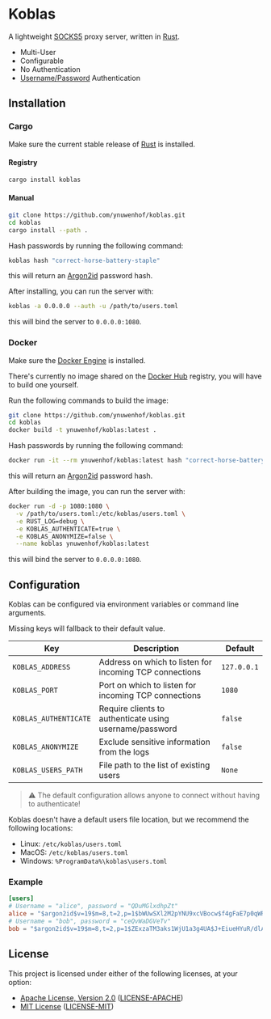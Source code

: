 # Koblas

A lightweight [SOCKS5](https://datatracker.ietf.org/doc/html/rfc1928) proxy server, written in [Rust](https://rust-lang.org).

* Multi-User
* Configurable
* No Authentication
* [Username/Password](https://datatracker.ietf.org/doc/html/rfc1929) Authentication

## Installation

### Cargo

Make sure the current stable release of [Rust](https://rust-lang.org/tools/install) is installed.

#### Registry

```bash
cargo install koblas
```

#### Manual

```bash
git clone https://github.com/ynuwenhof/koblas.git
cd koblas
cargo install --path .
```

Hash passwords by running the following command:

```bash
koblas hash "correct-horse-battery-staple"
```

this will return an [Argon2id](https://en.wikipedia.org/wiki/Argon2) password hash.

After installing, you can run the server with:

```bash
koblas -a 0.0.0.0 --auth -u /path/to/users.toml
```

this will bind the server to `0.0.0.0:1080`.

### Docker

Make sure the [Docker Engine](https://docs.docker.com/engine/install) is installed.

There's currently no image shared on the [Docker Hub](https://hub.docker.com) registry, you will have to build one yourself.

Run the following commands to build the image:

```bash
git clone https://github.com/ynuwenhof/koblas.git
cd koblas
docker build -t ynuwenhof/koblas:latest .
```

Hash passwords by running the following command:

```bash
docker run -it --rm ynuwenhof/koblas:latest hash "correct-horse-battery-staple"
```

this will return an [Argon2id](https://en.wikipedia.org/wiki/Argon2) password hash.

After building the image, you can run the server with:

```bash
docker run -d -p 1080:1080 \
  -v /path/to/users.toml:/etc/koblas/users.toml \
  -e RUST_LOG=debug \
  -e KOBLAS_AUTHENTICATE=true \
  -e KOBLAS_ANONYMIZE=false \
  --name koblas ynuwenhof/koblas:latest
```

this will bind the server to `0.0.0.0:1080`.

## Configuration

Koblas can be configured via environment variables or command line arguments.

Missing keys will fallback to their default value.

| Key                   | Description                                             | Default     |
|-----------------------|---------------------------------------------------------|-------------|
| `KOBLAS_ADDRESS`      | Address on which to listen for incoming TCP connections | `127.0.0.1` |
| `KOBLAS_PORT`         | Port on which to listen for incoming TCP connections    | `1080`      |
| `KOBLAS_AUTHENTICATE` | Require clients to authenticate using username/password | `false`     |
| `KOBLAS_ANONYMIZE`    | Exclude sensitive information from the logs             | `false`     |
| `KOBLAS_USERS_PATH`   | File path to the list of existing users                 | `None`      |

> :warning: The default configuration allows anyone to connect without having to authenticate!

Koblas doesn't have a default users file location, but we recommend the following locations:

* Linux: `/etc/koblas/users.toml`
* MacOS: `/etc/koblas/users.toml`
* Windows: `%ProgramData%\koblas\users.toml`

### Example

```toml
[users]
# Username = "alice", password = "QDuMGlxdhpZt"
alice = "$argon2id$v=19$m=8,t=2,p=1$bWUwSXl2M2pYNU9xcVBocw$f4gFaE7p0qWRKw"
# Username = "bob", password = "ceQvWaDGVeTv"
bob = "$argon2id$v=19$m=8,t=2,p=1$ZExzaTM3aks1WjU1a3g4UA$J+EiueHYuR/dlA"
```
 
## License

This project is licensed under either of the following licenses, at your option:

* [Apache License, Version 2.0](https://apache.org/licenses/LICENSE-2.0)
  ([LICENSE-APACHE](https://github.com/ynuwenhof/koblas/blob/main/LICENSE-APACHE))
* [MIT License](https://opensource.org/licenses/MIT)
  ([LICENSE-MIT](https://github.com/ynuwenhof/koblas/blob/main/LICENSE-MIT))
